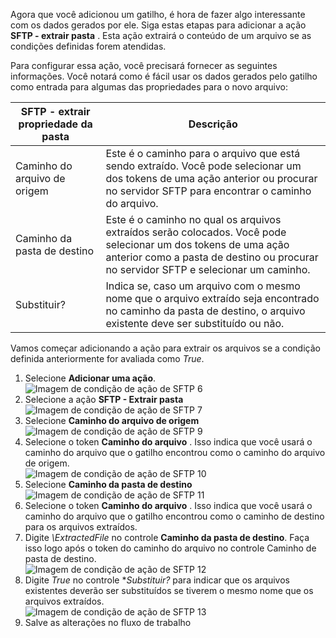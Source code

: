 Agora que você adicionou um gatilho, é hora de fazer algo interessante com os dados gerados por ele. Siga estas etapas para adicionar a ação **SFTP - extrair pasta** . Esta ação extrairá o conteúdo de um arquivo se as condições definidas forem atendidas. 

Para configurar essa ação, você precisará fornecer as seguintes informações. Você notará como é fácil usar os dados gerados pelo gatilho como entrada para algumas das propriedades para o novo arquivo:

| SFTP - extrair propriedade da pasta | Descrição |
| --- | --- |
| Caminho do arquivo de origem |Este é o caminho para o arquivo que está sendo extraído. Você pode selecionar um dos tokens de uma ação anterior ou procurar no servidor SFTP para encontrar o caminho do arquivo. |
| Caminho da pasta de destino |Este é o caminho no qual os arquivos extraídos serão colocados. Você pode selecionar um dos tokens de uma ação anterior como a pasta de destino ou procurar no servidor SFTP e selecionar um caminho. |
| Substituir? |Indica se, caso um arquivo com o mesmo nome que o arquivo extraído seja encontrado no caminho da pasta de destino, o arquivo existente deve ser substituído ou não. |

Vamos começar adicionando a ação para extrair os arquivos se a condição definida anteriormente for avaliada como *True*. 

1. Selecione **Adicionar uma ação**.        
   ![Imagem de condição de ação de SFTP 6](./media/connectors-create-api-sftp/condition-6.png)   
2. Selecione a ação **SFTP - Extrair pasta**      
   ![Imagem de condição de ação de SFTP 7](./media/connectors-create-api-sftp/condition-7.png)   
3. Selecione **Caminho do arquivo de origem**              
   ![Imagem de condição de ação de SFTP 9](./media/connectors-create-api-sftp/condition-9.png)   
4. Selecione o token **Caminho do arquivo** . Isso indica que você usará o caminho do arquivo que o gatilho encontrou como o caminho do arquivo de origem.           
   ![Imagem de condição de ação de SFTP 10](./media/connectors-create-api-sftp/condition-10.png)   
5. Selecione **Caminho da pasta de destino**           
   ![Imagem de condição de ação de SFTP 11](./media/connectors-create-api-sftp/condition-11.png)   
6. Selecione o token **Caminho do arquivo** . Isso indica que você usará o caminho do arquivo que o gatilho encontrou como o caminho de destino para os arquivos extraídos.   
7. Digite *\ExtractedFile* no controle **Caminho da pasta de destino**. Faça isso logo após o token do caminho do arquivo no controle Caminho de pasta de destino.         
   ![Imagem de condição de ação de SFTP 12](./media/connectors-create-api-sftp/condition-12.png)   
8. Digite *True* no controle **Substituir?* para indicar que os arquivos existentes deverão ser substituídos se tiverem o mesmo nome que os arquivos extraídos.      
   ![Imagem de condição de ação de SFTP 13](./media/connectors-create-api-sftp/condition-13.png)   
9. Salve as alterações no fluxo de trabalho  

